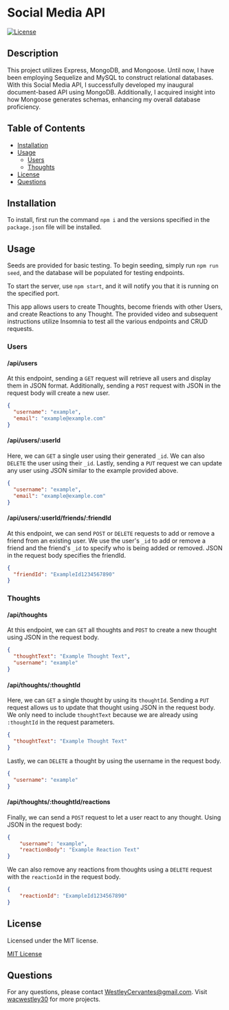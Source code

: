 # Social Media API

[![License](https://img.shields.io/badge/License-MIT-green.svg)](https://opensource.org/licenses/MIT)

## Description

This project utilizes Express, MongoDB, and Mongoose. Until now, I have been employing Sequelize and MySQL to construct relational databases. With this Social Media API, I successfully developed my inaugural document-based API using MongoDB. Additionally, I acquired insight into how Mongoose generates schemas, enhancing my overall database proficiency.

## Table of Contents

- [Installation](#installation)
- [Usage](#usage)
  - [Users](#users)
  - [Thoughts](#thoughts)
- [License](#license)
- [Questions](#questions)

## Installation

To install, first run the command `npm i` and the versions specified in the `package.json` file will be installed.

## Usage

Seeds are provided for basic testing. To begin seeding, simply run `npm run seed`, and the database will be populated for testing endpoints.

To start the server, use `npm start`, and it will notify you that it is running on the specified port.

This app allows users to create Thoughts, become friends with other Users, and create Reactions to any Thought. The provided video and subsequent instructions utilize Insomnia to test all the various endpoints and CRUD requests.

### Users

#### /api/users

At this endpoint, sending a `GET` request will retrieve all users and display them in JSON format. Additionally, sending a `POST` request with JSON in the request body will create a new user.

```json
{
  "username": "example",
  "email": "example@example.com"
}
```

#### /api/users/:userId
Here, we can `GET` a single user using their generated `_id`. We can also `DELETE` the user using their `_id`. Lastly, sending a `PUT` request we can update any user using JSON similar to the example provided above.

```json
{
  "username": "example",
  "email": "example@example.com"
}
```

#### /api/users/:userId/friends/:friendId
At this endpoint, we can send `POST` or `DELETE` requests to add or remove a friend from an existing user. We use the user's `_id` to add or remove a friend and the friend's `_id` to specify who is being added or removed. JSON in the request body specifies the friendId.

```json
{
  "friendId": "ExampleId1234567890"
}
```

### Thoughts

#### /api/thoughts
At this endpoint, we can `GET` all thoughts and `POST` to create a new thought using JSON in the request body.

```json
{
  "thoughtText": "Example Thought Text",
  "username": "example"
}
```

#### /api/thoughts/:thoughtId
Here, we can `GET` a single thought by using its `thoughtId`. Sending a `PUT` request allows us to update that thought using JSON in the request body. We only need to include `thoughtText` because we are already using `:thoughtId` in the request parameters.

```json
{
  "thoughtText": "Example Thought Text"
}
```

Lastly, we can `DELETE` a thought by using the username in the request body.

```json
{
  "username": "example"
}
```

#### /api/thoughts/:thoughtId/reactions
Finally, we can send a `POST` request to let a user react to any thought. Using JSON in the request body:

```json
{
    "username": "example",
    "reactionBody": "Example Reaction Text"
}
```

We can also remove any reactions from thoughts using a `DELETE` request with the `reactionId` in the request body.

```json
{
    "reactionId": "ExampleId1234567890"
}
```

## License

Licensed under the MIT license.

[MIT License](https://opensource.org/licenses/MIT)

## Questions

For any questions, please contact WestleyCervantes@gmail.com. Visit [wacwestley30](https://github.com/wacwestley30) for more projects.
